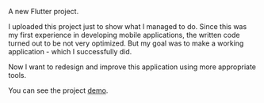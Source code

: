 A new Flutter project.

I uploaded this project just to show what I managed to do. Since this was my first experience in developing mobile applications, the written code turned out to be not very optimized. But my goal was to make a working application - which I successfully did. 

Now I want to redesign and improve this application using more appropriate tools.

You can see the project [demo](https://github.com/Cholicer/new-example-project/blob/main/showcase/project-demo.mp4).
